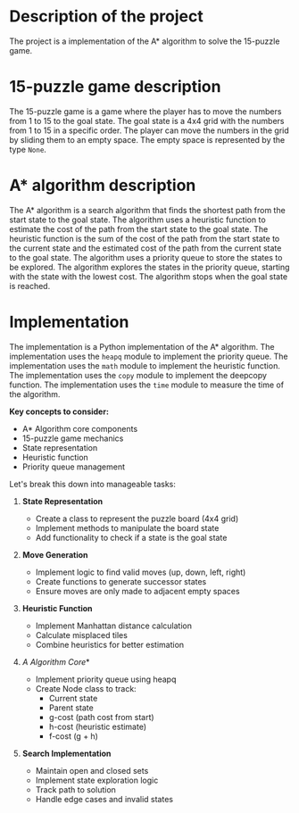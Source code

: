 # Description of the project

The project is a implementation of the A* algorithm to solve the 15-puzzle game.

# 15-puzzle game description

The 15-puzzle game is a game where the player has to move the numbers from 1 to 15 to the goal state. The goal state is a 4x4 grid with the numbers from 1 to 15 in a specific order. The player can move the numbers in the grid by sliding them to an empty space. The empty space is represented by the type `None`.

# A* algorithm description

The A* algorithm is a search algorithm that finds the shortest path from the start state to the goal state. The algorithm uses a heuristic function to estimate the cost of the path from the start state to the goal state. The heuristic function is the sum of the cost of the path from the start state to the current state and the estimated cost of the path from the current state to the goal state. The algorithm uses a priority queue to store the states to be explored. The algorithm explores the states in the priority queue, starting with the state with the lowest cost. The algorithm stops when the goal state is reached.

# Implementation

The implementation is a Python implementation of the A* algorithm. The implementation uses the `heapq` module to implement the priority queue. The implementation uses the `math` module to implement the heuristic function. The implementation uses the `copy` module to implement the deepcopy function. The implementation uses the `time` module to measure the time of the algorithm.


**Key concepts to consider:**
- A* Algorithm core components
- 15-puzzle game mechanics
- State representation
- Heuristic function
- Priority queue management

Let's break this down into manageable tasks:

1. **State Representation**
   - Create a class to represent the puzzle board (4x4 grid)
   - Implement methods to manipulate the board state
   - Add functionality to check if a state is the goal state

2. **Move Generation**
   - Implement logic to find valid moves (up, down, left, right)
   - Create functions to generate successor states
   - Ensure moves are only made to adjacent empty spaces

3. **Heuristic Function**
   - Implement Manhattan distance calculation
   - Calculate misplaced tiles
   - Combine heuristics for better estimation

4. **A* Algorithm Core**
   - Implement priority queue using heapq
   - Create Node class to track:
     - Current state
     - Parent state
     - g-cost (path cost from start)
     - h-cost (heuristic estimate)
     - f-cost (g + h)

5. **Search Implementation**
   - Maintain open and closed sets
   - Implement state exploration logic
   - Track path to solution
   - Handle edge cases and invalid states

